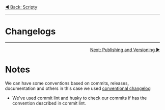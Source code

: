 <p align='left'>
 <a href="./06-scripty.md">◀ Back: Scripty</a>
</p>

---

# Changelogs

---

<p align='right'>
 <a href="./08-publishing-and-versioning.md">Next: Publishing and Versioning ▶</a>
</p>

# Notes

We can have some conventions based on commits, releases, documentation and others in this case we used [conventional changelog](https://github.com/conventional-changelog/conventional-changelog)

- We've used commit lint and husky to check our commits if has the convention described in commit lint.